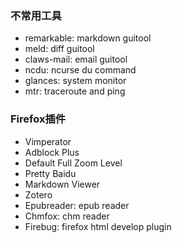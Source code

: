 ### 不常用工具
- remarkable: markdown guitool
- meld: diff guitool
- claws-mail: email guitool
- ncdu: ncurse du command
- glances: system monitor
- mtr: traceroute and ping

### Firefox插件
- Vimperator
- Adblock Plus
- Default Full Zoom Level
- Pretty Baidu
- Markdown Viewer
- Zotero
- Epubreader: epub reader
- Chmfox: chm reader
- Firebug: firefox html develop plugin 

